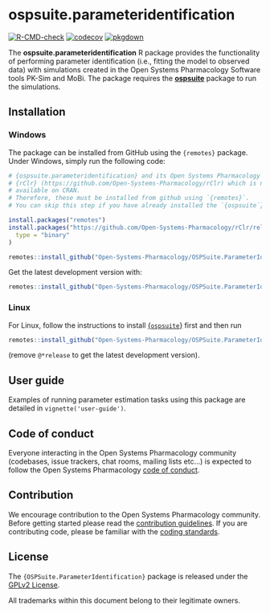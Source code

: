 
# ospsuite.parameteridentification

<!-- badges: start -->

[![R-CMD-check](https://github.com/Open-Systems-Pharmacology/OSPSuite.ParameterIdentification/actions/workflows/R-CMD-check-build.yaml/badge.svg)](https://github.com/Open-Systems-Pharmacology/OSPSuite.ParameterIdentification/actions/workflows/R-CMD-check-build.yaml)
[![codecov](https://codecov.io/gh/Open-Systems-Pharmacology/OSPSuite.ParameterIdentification/branch/main/graph/badge.svg)](https://codecov.io/gh/Open-Systems-Pharmacology/OSPSuite.ParameterIdentification)
[![pkgdown](https://github.com/Open-Systems-Pharmacology/OSPSuite.ParameterIdentification/actions/workflows/pkgdown.yaml/badge.svg)](https://github.com/Open-Systems-Pharmacology/OSPSuite.ParameterIdentification/actions/workflows/pkgdown.yaml)

<!-- badges: end -->

<!-- README.md is generated from README.Rmd. Please edit that file -->

The **ospsuite.parameteridentification** R package provides the
functionality of performing parameter identification (i.e., fitting the
model to observed data) with simulations created in the Open Systems
Pharmacology Software tools PK-Sim and MoBi. The package requires the
[**ospsuite**](https://github.com/Open-Systems-Pharmacology/OSPSuite-R)
package to run the simulations.

## Installation

### Windows

The package can be installed from GitHub using the `{remotes}` package.
Under Windows, simply run the following code:

``` r
# {ospsuite.parameteridentification} and its Open Systems Pharmacology Suite's dependencies relies on
# {rClr} (https://github.com/Open-Systems-Pharmacology/rClr) which is not
# available on CRAN.
# Therefore, these must be installed from github using `{remotes}`.
# You can skip this step if you have already installed the `{ospsuite`} package.

install.packages("remotes")
install.packages("https://github.com/Open-Systems-Pharmacology/rClr/releases/download/v0.9.2/rClr_0.9.2.zip",
  type = "binary"
)

remotes::install_github("Open-Systems-Pharmacology/OSPSuite.ParameterIdentification@*release")
```

Get the latest development version with:

``` r
remotes::install_github("Open-Systems-Pharmacology/OSPSuite.ParameterIdentification")
```

### Linux

For Linux, follow the instructions to install
[{`ospsuite`}](https://github.com/Open-Systems-Pharmacology/OSPSuite-R?tab=readme-ov-file#on-linux)
first and then run

``` r
remotes::install_github("Open-Systems-Pharmacology/OSPSuite.ParameterIdentification@*release")
```

(remove `@*release` to get the latest development version).

## User guide

Examples of running parameter estimation tasks using this package are
detailed in `vignette('user-guide')`.

## Code of conduct

Everyone interacting in the Open Systems Pharmacology community
(codebases, issue trackers, chat rooms, mailing lists etc…) is expected
to follow the Open Systems Pharmacology [code of
conduct](https://github.com/Open-Systems-Pharmacology/Suite/blob/master/CODE_OF_CONDUCT.md).

## Contribution

We encourage contribution to the Open Systems Pharmacology community.
Before getting started please read the [contribution
guidelines](https://github.com/Open-Systems-Pharmacology/Suite/blob/master/CONTRIBUTING.md).
If you are contributing code, please be familiar with the [coding
standards](https://github.com/Open-Systems-Pharmacology/Suite/blob/master/CODING_STANDARDS_R.md).

## License

The `{OSPSuite.ParameterIdentification}` package is released under the
[GPLv2 License](LICENSE).

All trademarks within this document belong to their legitimate owners.
